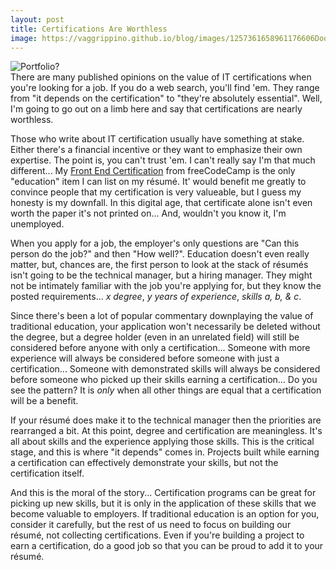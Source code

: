```yaml
---
layout: post
title: Certifications Are Worthless
image: https://vaggrippino.github.io/blog/images/1257361658961176606DooFi_Certificate.svg.hi.png
---
```

<img style="display: block; margin: auto;" alt="Portfolio?" src="https://vaggrippino.github.io/blog/images/1257361658961176606DooFi_Certificate.svg.hi.png">
There are many published opinions on the value of IT certifications when you're looking for a job. If you do a web search, you'll find 'em. They range from "it depends on the certification" to "they're absolutely essential". Well, I'm going to go out on a limb here and say that certifications are nearly worthless.

Those who write about IT certification usually have something at stake. Either there's a financial incentive or they want to emphasize their own expertise. The point is, you can't trust 'em. I can't really say I'm that much different... My [Front End Certification](https://www.freecodecamp.org/vaggrippino/front-end-certification) from freeCodeCamp is the only "education" item I can list on my résumé. It' would benefit me greatly to convince people that my certification is very valueable, but I guess my honesty is my downfall. In this digital age, that certificate alone isn't even worth the paper it's not printed on... And, wouldn't you know it, I'm unemployed.

When you apply for a job, the employer's only questions are "Can this person do the job?" and then "How well?". Education doesn't even really matter, but, chances are, the first person to look at the stack of résumés isn't going to be the technical manager, but a hiring manager. They might not be intimately familiar with the job you're applying for, but they know the posted requirements... *x degree*, *y years of experience*, *skills a, b, & c*.

Since there's been a lot of popular commentary downplaying the value of traditional education, your application won't necessarily be deleted without the degree, but a degree holder (even in an unrelated field) will still be considered before anyone with only a certification... Someone with more experience will always be considered before someone with just a certification... Someone with demonstrated skills will always be considered before someone who picked up their skills earning a certification... Do you see the pattern? It is *only* when all other things are equal that a certification will be a benefit.

If your résumé does make it to the technical manager then the priorities are rearranged a bit. At this point, degree and certification are meaningless. It's all about skills and the experience applying those skills. This is the critical stage, and this is where "it depends" comes in. Projects built while earning a certification can effectively demonstrate your skills, but not the certification itself.

And this is the moral of the story... Certification programs can be great for picking up new skills, but it is only in the application of these skills that we become valuable to employers. If traditional education is an option for you, consider it carefully, but the rest of us need to focus on building our résumé, not collecting certifications. Even if you're building a project to earn a certification, do a good job so that you can be proud to add it to your résumé.
